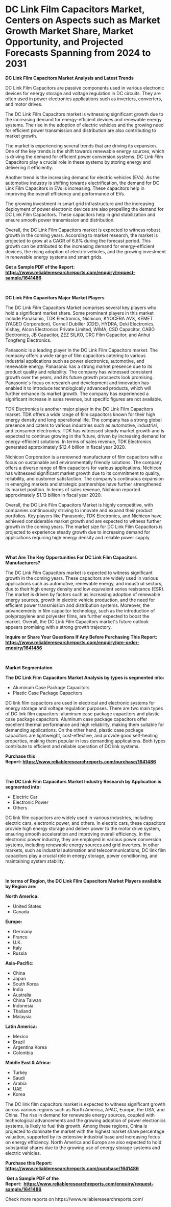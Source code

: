 <p><h1>DC Link Film Capacitors Market, Centers on Aspects such as Market Growth Market Share, Market Opportunity, and Projected Forecasts Spanning from 2024 to 2031</h1></p><p><strong>DC Link Film Capacitors Market Analysis and Latest Trends</strong></p>
<p><p>DC Link Film Capacitors are passive components used in various electronic devices for energy storage and voltage regulation in DC circuits. They are often used in power electronics applications such as inverters, converters, and motor drives.</p><p>The DC Link Film Capacitors market is witnessing significant growth due to the increasing demand for energy-efficient devices and renewable energy systems. The rise in the adoption of electric vehicles and the growing need for efficient power transmission and distribution are also contributing to market growth.</p><p>The market is experiencing several trends that are driving its expansion. One of the key trends is the shift towards renewable energy sources, which is driving the demand for efficient power conversion systems. DC Link Film Capacitors play a crucial role in these systems by storing energy and delivering it efficiently.</p><p>Another trend is the increasing demand for electric vehicles (EVs). As the automotive industry is shifting towards electrification, the demand for DC Link Film Capacitors in EVs is increasing. These capacitors help in improving the overall efficiency and performance of EVs.</p><p>The growing investment in smart grid infrastructure and the increasing deployment of power electronic devices are also propelling the demand for DC Link Film Capacitors. These capacitors help in grid stabilization and ensure smooth power transmission and distribution.</p><p>Overall, the DC Link Film Capacitors market is expected to witness robust growth in the coming years. According to market research, the market is projected to grow at a CAGR of 6.8% during the forecast period. This growth can be attributed to the increasing demand for energy-efficient devices, the rising adoption of electric vehicles, and the growing investment in renewable energy systems and smart grids.</p></p>
<p><strong>Get a Sample PDF of the Report:&nbsp; <a href="https://www.reliableresearchreports.com/enquiry/request-sample/1641486">https://www.reliableresearchreports.com/enquiry/request-sample/1641486</a></strong></p>
<p>&nbsp;</p>
<p><strong>DC Link Film Capacitors Major Market Players</strong></p>
<p><p>The DC Link Film Capacitors Market comprises several key players who hold a significant market share. Some prominent players in this market include Panasonic, TDK Electronics, Nichicon, KYOCERA AVX, KEMET (YAGEO Corporation), Cornell Dubilier (CDE), HYDRA, Deki Electronics, Vishay, Alcon Electronics Private Limited, WIMA, CSD Capacitor, CABO Electronics, JB Capacitor, ZEZ SILKO, CRC Film Capacitor, and Anhui Tongfeng Electronics.</p><p>Panasonic is a leading player in the DC Link Film Capacitors market. The company offers a wide range of film capacitors catering to various industrial applications such as power electronics, automotive, and renewable energy. Panasonic has a strong market presence due to its product quality and reliability. The company has witnessed consistent growth over the years, and its future growth prospects look promising. Panasonic's focus on research and development and innovation has enabled it to introduce technologically advanced products, which will further enhance its market growth. The company has experienced a significant increase in sales revenue, but specific figures are not available.</p><p>TDK Electronics is another major player in the DC Link Film Capacitors market. TDK offers a wide range of film capacitors known for their high energy density and long operational life. The company has a strong global presence and caters to various industries such as automotive, industrial, and consumer electronics. TDK has witnessed steady market growth and is expected to continue growing in the future, driven by increasing demand for energy-efficient solutions. In terms of sales revenue, TDK Electronics generated approximately $12.4 billion in fiscal year 2020.</p><p>Nichicon Corporation is a renowned manufacturer of film capacitors with a focus on sustainable and environmentally friendly solutions. The company offers a diverse range of film capacitors for various applications. Nichicon has witnessed significant market growth due to its commitment to quality, reliability, and customer satisfaction. The company's continuous expansion in emerging markets and strategic partnerships have further strengthened its market position. In terms of sales revenue, Nichicon reported approximately $1.13 billion in fiscal year 2020.</p><p>Overall, the DC Link Film Capacitors Market is highly competitive, with companies continuously striving to innovate and expand their product portfolios. Key players like Panasonic, TDK Electronics, and Nichicon have achieved considerable market growth and are expected to witness further growth in the coming years. The market size for DC Link Film Capacitors is projected to experience steady growth due to increasing demand for applications requiring high energy density and reliable power supply.</p></p>
<p>&nbsp;</p>
<p><strong>What Are The Key Opportunities For DC Link Film Capacitors Manufacturers?</strong></p>
<p><p>The DC Link Film Capacitors market is expected to witness significant growth in the coming years. These capacitors are widely used in various applications such as automotive, renewable energy, and industrial sectors, due to their high energy density and low equivalent series resistance (ESR). The market is driven by factors such as increasing adoption of renewable energy sources, growth in electric vehicle production, and the need for efficient power transmission and distribution systems. Moreover, the advancements in film capacitor technology, such as the introduction of polypropylene and polyester films, are further expected to boost the market. Overall, the DC Link Film Capacitors market's future outlook appears promising with a strong growth trajectory.</p></p>
<p><strong>Inquire or Share Your Questions If Any Before Purchasing This Report: <a href="https://www.reliableresearchreports.com/enquiry/pre-order-enquiry/1641486">https://www.reliableresearchreports.com/enquiry/pre-order-enquiry/1641486</a></strong></p>
<p>&nbsp;</p>
<p><strong>Market Segmentation</strong></p>
<p><strong>The DC Link Film Capacitors Market Analysis by types is segmented into:</strong></p>
<p><ul><li>Aluminum Case Package Capacitors</li><li>Plastic Case Package Capacitors</li></ul></p>
<p><p>DC link film capacitors are used in electrical and electronic systems for energy storage and voltage regulation purposes. There are two main types of DC link film capacitors: aluminum case package capacitors and plastic case package capacitors. Aluminum case package capacitors offer excellent thermal performance and high reliability, making them suitable for demanding applications. On the other hand, plastic case package capacitors are lightweight, cost-effective, and provide good self-healing properties, making them popular in less demanding applications. Both types contribute to efficient and reliable operation of DC link systems.</p></p>
<p><strong>Purchase this Report:&nbsp;<a href="https://www.reliableresearchreports.com/purchase/1641486">https://www.reliableresearchreports.com/purchase/1641486</a></strong></p>
<p>&nbsp;</p>
<p><strong>The DC Link Film Capacitors Market Industry Research by Application is segmented into:</strong></p>
<p><ul><li>Electric Car</li><li>Electronic Power</li><li>Others</li></ul></p>
<p><p>DC link film capacitors are widely used in various industries, including electric cars, electronic power, and others. In electric cars, these capacitors provide high energy storage and deliver power to the motor drive system, ensuring smooth acceleration and improving overall efficiency. In the electronic power industry, they are employed in various power conversion systems, including renewable energy sources and grid inverters. In other markets, such as industrial automation and telecommunications, DC link film capacitors play a crucial role in energy storage, power conditioning, and maintaining system stability.</p></p>
<p>&nbsp;</p>
<p><strong>In terms of Region, the DC Link Film Capacitors Market Players available by Region are:</strong></p>
<p>
    <p> <strong> North America: </strong>
        <ul>
            <li>United States</li>
            <li>Canada</li>
        </ul>
        </p> 
    <p> <strong> Europe: </strong>
        <ul>
            <li>Germany</li>
            <li>France</li>
            <li>U.K.</li>
            <li>Italy</li>
            <li>Russia</li>
        </ul>
        </p> 
    <p> <strong> Asia-Pacific: </strong>
        <ul>
            <li>China</li>
            <li>Japan</li>
            <li>South Korea</li>
            <li>India</li>
            <li>Australia</li>
            <li>China Taiwan</li>
            <li>Indonesia</li>
            <li>Thailand</li>
            <li>Malaysia</li>
        </ul>
        </p> 
    <p> <strong> Latin America: </strong>
        <ul>
            <li>Mexico</li>
            <li>Brazil</li>
            <li>Argentina Korea</li>
            <li>Colombia</li>
        </ul>
        </p> 
    <p> <strong> Middle East & Africa: </strong>
        <ul>
            <li>Turkey</li>
            <li>Saudi</li>
            <li>Arabia</li>
            <li>UAE</li>
            <li>Korea</li>
        </ul>
    </p>
    </p>
<p><p>The DC link film capacitors market is expected to witness significant growth across various regions such as North America, APAC, Europe, the USA, and China. The rise in demand for renewable energy sources, coupled with technological advancements and the growing adoption of power electronics systems, is likely to fuel this growth. Among these regions, China is projected to dominate the market with the highest market share percentage valuation, supported by its extensive industrial base and increasing focus on energy efficiency. North America and Europe are also expected to hold substantial shares due to the growing use of energy storage systems and electric vehicles.</p></p>
<p><strong>Purchase this Report: <a href="https://www.reliableresearchreports.com/purchase/1641486">https://www.reliableresearchreports.com/purchase/1641486</a></strong></p>
<p>&nbsp;<strong>Get a Sample PDF of the Report:&nbsp;&nbsp;<a href="https://www.reliableresearchreports.com/enquiry/request-sample/1641486">https://www.reliableresearchreports.com/enquiry/request-sample/1641486</a></strong></p>
<p><strong></strong></p>
<p>Check more reports on https://www.reliableresearchreports.com/</p>